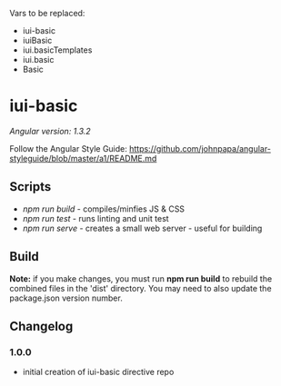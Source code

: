 Vars to be replaced:
 - iui-basic
 - iuiBasic
 - iui.basicTemplates
 - iui.basic
 - Basic


# iui-basic

*Angular version: 1.3.2*

Follow the Angular Style Guide:
https://github.com/johnpapa/angular-styleguide/blob/master/a1/README.md

## Scripts
- *npm run build* - compiles/minfies JS & CSS
- *npm run test* - runs linting and unit test
- *npm run serve* - creates a small web server - useful for building

## Build
**Note:** if you make changes, you must run **npm run build** to rebuild the combined files in the 'dist' directory. You may need to also update the package.json version number.

## Changelog

### 1.0.0
- initial creation of iui-basic directive repo

